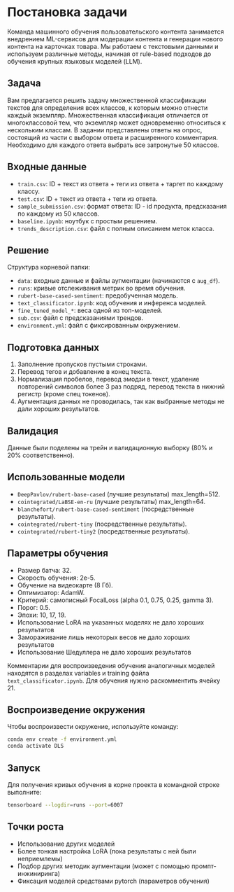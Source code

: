 # Постановка задачи 

Команда машинного обучения пользовательского контента занимается внедрением ML-сервисов для модерации контента и генерации нового контента на карточках товара. Мы работаем с текстовыми данными и используем различные методы, начиная от rule-based подходов до обучения крупных языковых моделей (LLM).

## Задача

Вам предлагается решить задачу множественной классификации текстов для определения всех классов, к которым можно отнести каждый экземпляр. Множественная классификация отличается от многоклассовой тем, что экземпляр может одновременно относиться к нескольким классам. В задании представлены ответы на опрос, состоящий из части с выбором ответа и расширенного комментария. Необходимо для каждого ответа выбрать все затронутые 50 классов.

## Входные данные

- `train.csv`: ID + текст из ответа + теги из ответа + таргет по каждому классу.
- `test.csv`: ID + текст из ответа + теги из ответа.
- `sample_submission.csv`: формат ответа: ID - id продукта, предсказания по каждому из 50 классов.
- `baseline.ipynb`: ноутбук с простым решением.
- `trends_description.csv`: файл с полным описанием меток класса.

## Решение

Структура корневой папки:
- `data`: входные данные и файлы аугментации (начинаются с `aug_df`).
- `runs`: кривые отслеживания метрик во время обучения.
- `rubert-base-cased-sentiment`: предобученная модель.
- `text_classificator.ipynb`: код обучения и инференса моделей.
- `fine_tuned_model_*`: веса одной из топ-моделей.
- `sub.csv`: файл с предсказаниями трендов.
- `environment.yml`: файл с фиксированным окружением.

## Подготовка данных

1. Заполнение пропусков пустыми строками.
2. Перевод тегов и добавление в конец текста.
3. Нормализация пробелов, перевод эмодзи в текст, удаление повторений символов более 3 раз подряд, перевод текста в нижний регистр (кроме спец токенов).
4. Аугментация данных не проводилась, так как выбранные методы не дали хороших результатов.

## Валидация

Данные были поделены на трейн и валидационную выборку (80% и 20% соответственно).

## Использованные модели
- `DeepPavlov/rubert-base-cased` (лучшие результаты) max_length=512.
- `cointegrated/LaBSE-en-ru` (лучшие результаты) max_length=64.
- `blanchefort/rubert-base-cased-sentiment` (посредственные результаты).
- `cointegrated/rubert-tiny` (посредственные результаты).
- `cointegrated/rubert-tiny2` (посредственные результаты).

## Параметры обучения

- Размер батча: 32.
- Скорость обучения: 2e-5.
- Обучение на видеокарте (8 Гб).
- Оптимизатор: AdamW.
- Критерий: самописный FocalLoss (alpha 0.1, 0.75, 0.25, gamma 3).
- Порог: 0.5.
- Эпохи: 10, 17, 19.
- Использование LoRA на указанных моделях не дало хороших результатов
- Замораживание лишь некоторых весов не дало хороших результатов
- Использование Шедуллера не дало хороших результатов

Комментарии для воспроизведения обучения аналогичных моделей находятся в разделах variables и training файла `text_classificator.ipynb`.
Для обучения нужно раскомментить ячейку 21.

## Воспроизведение окружения

Чтобы воспроизвести окружение, используйте команду:

```bash
conda env create -f environment.yml
conda activate DLS
```

## Запуск

Для получения кривых обучения в корне проекта в командной строке выполните:

```bash
tensorboard --logdir=runs --port=6007
```

## Точки роста
- Использование других моделей
- Более тонкая настройка LoRA (пока результаты с ней были неприемлемы)
- Подбор других методик аугментации (может с помощью промпт-инжиниринга)
- Фиксация моделей средствами pytorch (параметров обучения)
